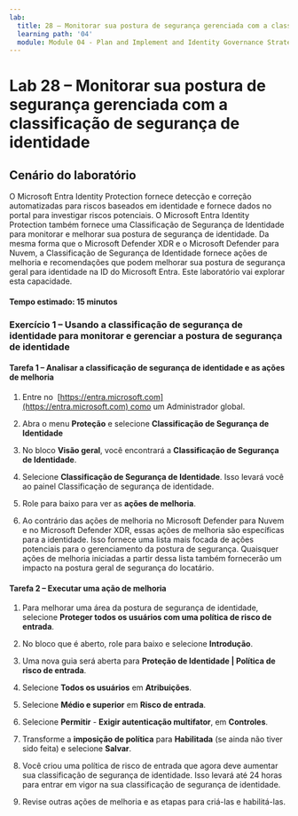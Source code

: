 ```yaml
---
lab:
  title: 28 – Monitorar sua postura de segurança gerenciada com a classificação de segurança de identidade
  learning path: '04'
  module: Module 04 - Plan and Implement and Identity Governance Strategy
---
```


# Lab 28 – Monitorar sua postura de segurança gerenciada com a classificação de segurança de identidade

## Cenário do laboratório

O Microsoft Entra Identity Protection fornece detecção e correção automatizadas para riscos baseados em identidade e fornece dados no portal para investigar riscos potenciais. O Microsoft Entra Identity Protection também fornece uma Classificação de Segurança de Identidade para monitorar e melhorar sua postura de segurança de identidade.  Da mesma forma que o Microsoft Defender XDR e o Microsoft Defender para Nuvem, a Classificação de Segurança de Identidade fornece ações de melhoria e recomendações que podem melhorar sua postura de segurança geral para identidade na ID do Microsoft Entra.  Este laboratório vai explorar esta capacidade. 

#### Tempo estimado: 15 minutos

### Exercício 1 – Usando a classificação de segurança de identidade para monitorar e gerenciar a postura de segurança de identidade

#### Tarefa 1 – Analisar a classificação de segurança de identidade e as ações de melhoria

1. Entre no  [https://entra.microsoft.com](https://entra.microsoft.com) como um Administrador global.

2. Abra o menu **Proteção** e selecione **Classificação de Segurança de Identidade**

3. No bloco **Visão geral**, você encontrará a **Classificação de Segurança de Identidade**.

4. Selecione **Classificação de Segurança de Identidade**.  Isso levará você ao painel Classificação de segurança de identidade.

5. Role para baixo para ver as **ações de melhoria**.

6. Ao contrário das ações de melhoria no Microsoft Defender para Nuvem e no Microsoft Defender XDR, essas ações de melhoria são específicas para a identidade.  Isso fornece uma lista mais focada de ações potenciais para o gerenciamento da postura de segurança.  Quaisquer ações de melhoria iniciadas a partir dessa lista também fornecerão um impacto na postura geral de segurança do locatário. 

#### Tarefa 2 – Executar uma ação de melhoria

1. Para melhorar uma área da postura de segurança de identidade, selecione **Proteger todos os usuários com uma política de risco de entrada**.

2. No bloco que é aberto, role para baixo e selecione **Introdução**.

3. Uma nova guia será aberta para **Proteção de Identidade | Política de risco de entrada**.

4. Selecione **Todos os usuários** em **Atribuições**.

5. Selecione **Médio e superior** em **Risco de entrada**.

6. Selecione **Permitir** - **Exigir autenticação multifator**, em **Controles**.

7. Transforme a **imposição de política** para **Habilitada** (se ainda não tiver sido feita) e selecione **Salvar**.

8. Você criou uma política de risco de entrada que agora deve aumentar sua classificação de segurança de identidade.  Isso levará até 24 horas para entrar em vigor na sua classificação de segurança de identidade.

9. Revise outras ações de melhoria e as etapas para criá-las e habilitá-las.
